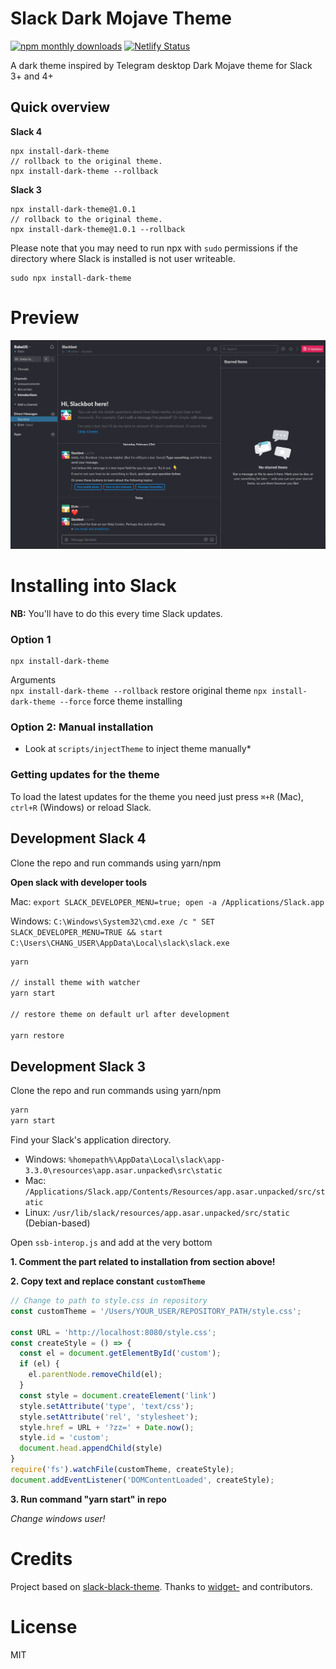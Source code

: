 # Slack Dark Mojave Theme      
[![npm monthly downloads](https://img.shields.io/npm/dm/install-dark-theme.svg)](https://www.npmjs.com/package/install-dark-theme) [![Netlify Status](https://api.netlify.com/api/v1/badges/c39c1370-0a3e-45c0-89c7-d5dc594c4285/deploy-status)](https://app.netlify.com/sites/dark-theme/deploys)

A dark theme inspired by Telegram desktop Dark Mojave theme for Slack 3+ and 4+      

## Quick overview

**Slack 4**

```shell  
npx install-dark-theme
// rollback to the original theme.
npx install-dark-theme --rollback
```

**Slack 3**

```shell  
npx install-dark-theme@1.0.1
// rollback to the original theme.
npx install-dark-theme@1.0.1 --rollback
```

Please note that you may need to run npx with `sudo` permissions if the directory where Slack is installed is not user writeable.
```shell
sudo npx install-dark-theme
```


# Preview    
![Screenshot](https://raw.githubusercontent.com/elv1n/slack-dark-mojave-theme/master/preview.png)
    
# Installing into Slack      
 **NB:** You'll have to do this every time Slack updates.      

### Option 1  
```shell  
npx install-dark-theme  
```  
Arguments  
`npx install-dark-theme --rollback`  restore original theme 
`npx install-dark-theme --force` force theme installing
  
### Option 2: Manual installation
* Look at `scripts/injectTheme` to inject theme manually*

### Getting updates for the theme
To load the latest updates for the theme you need just press `⌘+R` (Mac), `ctrl+R` (Windows) or reload Slack.


## Development Slack 4

Clone the repo and run commands using yarn/npm

**Open slack with developer tools**

Mac: `export SLACK_DEVELOPER_MENU=true; open -a /Applications/Slack.app`

Windows: `C:\Windows\System32\cmd.exe /c " SET SLACK_DEVELOPER_MENU=TRUE && start C:\Users\CHANG_USER\AppData\Local\slack\slack.exe`


```bash
yarn

// install theme with watcher
yarn start

// restore theme on default url after development

yarn restore

```

## Development Slack 3

Clone the repo and run commands using yarn/npm

```bash
yarn
yarn start
```

Find your Slack's application directory.      
      
* Windows: `%homepath%\AppData\Local\slack\app-3.3.0\resources\app.asar.unpacked\src\static`  
* Mac: `/Applications/Slack.app/Contents/Resources/app.asar.unpacked/src/static`  
* Linux: `/usr/lib/slack/resources/app.asar.unpacked/src/static` (Debian-based)      
      
Open `ssb-interop.js` and add at the very bottom    

**1. Comment the part related to installation from section above!**

**2. Copy text and replace constant `customTheme`**

```js
// Change to path to style.css in repository
const customTheme = '/Users/YOUR_USER/REPOSITORY_PATH/style.css';

const URL = 'http://localhost:8080/style.css';
const createStyle = () => {
  const el = document.getElementById('custom');
  if (el) {
    el.parentNode.removeChild(el);
  }
  const style = document.createElement('link')
  style.setAttribute('type', 'text/css');
  style.setAttribute('rel', 'stylesheet');
  style.href = URL + '?zz=' + Date.now();
  style.id = 'custom';
  document.head.appendChild(style)
}
require('fs').watchFile(customTheme, createStyle);
document.addEventListener('DOMContentLoaded', createStyle);
```

**3. Run command "yarn start" in repo**

*Change windows user!*

# Credits    
 Project based on  [slack-black-theme](https://github.com/widget-/slack-black-theme). Thanks to [widget-](https://github.com/widget-) and contributors. 

# License      
 MIT
